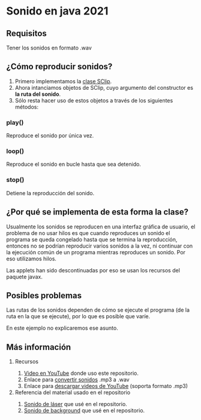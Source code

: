 <h1>Sonido en java 2021</h1>

<h2>Requisitos</h2>

<p>Tener los sonidos en formato .wav</p>

<h2>¿Cómo reproducir sonidos?</h2>

<ol>
  <li>Primero implementamos la <a href="https://github.com/JeanCarlosSC/sonido-en-java-2021/blob/main/src/SClip.java">clase SClip</a>.</li>

  <li>Ahora intanciamos objetos de SClip, cuyo argumento del constructor es <b>la ruta del sonido</b>.</li>

  <li>Sólo resta hacer uso de estos objetos a través de los siguientes métodos:</li>
</ol>

<h3>play()</h3>

<p>Reproduce el sonido por única vez.</p>

<h3>loop()</h3>

<p>Reproduce el sonido en bucle hasta que sea detenido.</p>

<h3>stop()</h3>

<p>Detiene la reproducción del sonido.</p>

<h2>¿Por qué se implementa de esta forma la clase?</h2>

<p>Usualmente los sonidos se reproducen en una interfaz gráfica de usuario, el problema de no usar hilos es que cuando reproduces un sonido el programa se queda congelado hasta que se termina la reproducción, entonces no se podrían reproducir varios sonidos a la vez, ni continuar con la ejecución común de un programa mientras reproduces un sonido. Por eso utilizamos hilos.</p>

<p>Las applets han sido descontinuadas por eso se usan los recursos del paquete javax.</p>

<h2>Posibles problemas</h2>

<p>Las rutas de los sonidos dependen de cómo se ejecute el programa (de la ruta en la que se ejecute), por lo que es posible que varíe.</p>

<p>En este ejemplo no explicaremos ese asunto.</p>

<h2>Más información</h2>

<ol>
  <li>Recursos</li>
  
  <ol>
    <li><a href="https://youtu.be/ZiKH29VVO5U">Video en YouTube</a> donde uso este repositorio.</li>
    <li>Enlace para <a href="https://cloudconvert.com/mp3-to-wav">convertir sonidos</a> .mp3 a .wav</li>
    <li>Enlace para <a href="https://notube.net/es/convert">descargar videos de YouTube</a> (soporta formato .mp3)</li>
  </ol>
  
  <li>Referencia del material usado en el repositorio</li>
  
  <ol>
    <li><a href="https://www.youtube.com/watch?v=YYwjq5v-ALA">Sonido de láser</a> que usé en el repositorio.</li>
    <li><a href="https://www.youtube.com/watch?v=GEo1zya7FyA">Sonido de background</a> que usé en el repositorio.</li>
  </ol>
</ol>
